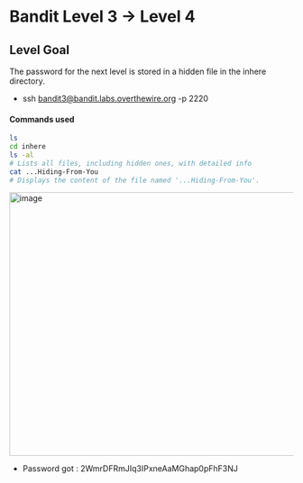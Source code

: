 # Bandit Level 3 → Level 4

## Level Goal
The password for the next level is stored in a hidden file in the inhere directory.

- ssh bandit3@bandit.labs.overthewire.org -p 2220

#### Commands used
```bash
ls
cd inhere
ls -al
# Lists all files, including hidden ones, with detailed info
cat ...Hiding-From-You
# Displays the content of the file named '...Hiding-From-You'.
```

<img width="1044" height="468" alt="image" src="https://github.com/user-attachments/assets/46661065-6771-4e01-a371-8266fc6e2cb2" />

- Password got : 2WmrDFRmJIq3IPxneAaMGhap0pFhF3NJ
